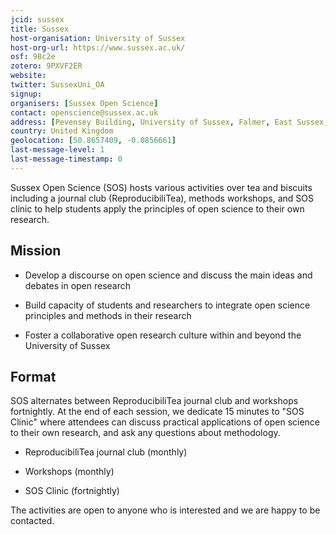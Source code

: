 ```yaml
---
jcid: sussex
title: Sussex
host-organisation: University of Sussex
host-org-url: https://www.sussex.ac.uk/
osf: 98c2e
zotero: 9PXVF2ER
website: 
twitter: SussexUni_OA
signup: 
organisers: [Sussex Open Science]
contact: openscience@sussex.ac.uk 
address: [Pevensey Building, University of Sussex, Falmer, East Sussex, BN1 9GH]
country: United Kingdom
geolocation: [50.8657409, -0.0856661]
last-message-level: 1
last-message-timestamp: 0
---
```


Sussex Open Science (SOS) hosts various activities over tea and biscuits including a journal club (ReproducibiliTea), methods workshops, and SOS clinic to help students apply the principles of open science to their own research. 



## Mission

* Develop a discourse on open science and discuss the main ideas and debates in open research

* Build capacity of students and researchers to integrate open science principles and methods in their research

* Foster a collaborative open research culture within and beyond the University of Sussex



## Format

SOS alternates between ReproducibiliTea journal club and workshops fortnightly. At the end of each session, we dedicate 15 minutes to "SOS Clinic" where attendees can discuss practical applications of open science to their own research, and ask any questions about methodology. 

* ReproducibiliTea journal club (monthly)

* Workshops (monthly)

* SOS Clinic (fortnightly)



The activities are open to anyone who is interested and we are happy to be contacted. 
